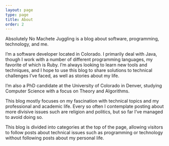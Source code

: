 ```yaml
---
layout: page
type: page
title: About
order: 2
---
```


Absolutely No Machete Juggling is a blog about software, programming, technology, and me.

I’m a software developer located in Colorado. I primarily deal with Java, though I work with a number of different programming languages, my favorite of which is Ruby. I’m always looking to learn new tools and techniques, and I hope to use this blog to share solutions to technical challenges I’ve faced, as well as stories about my life.

I’m also a PhD candidate at the University of Colorado in Denver, studying Computer Science with a focus on Theory and Algorithms.

This blog mostly focuses on my fascination with technical topics and my professional and academic life. Every so often I contemplate posting about more divisive issues such are religion and politics, but so far I’ve managed to avoid doing so.

This blog is divided into categories at the top of the page, allowing visitors to follow posts about technical issues such as programming or technology without following posts about my personal life.
